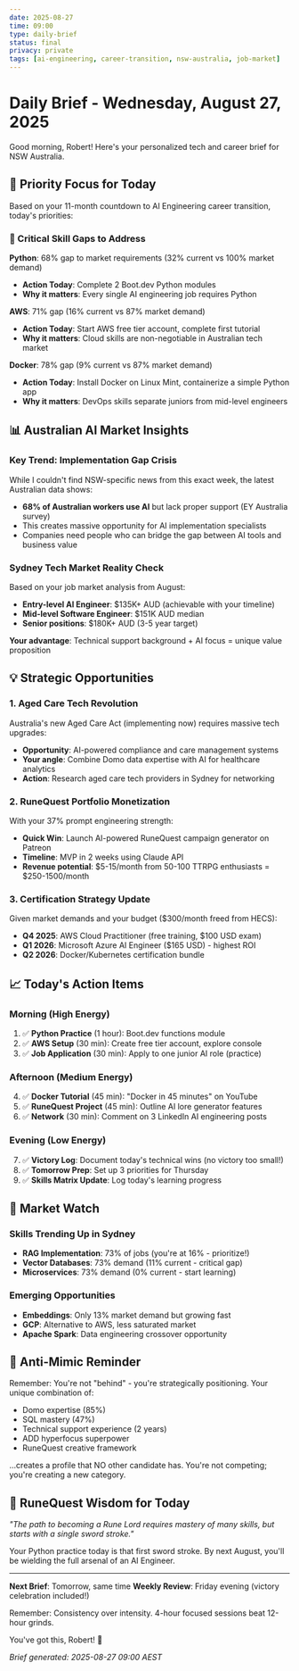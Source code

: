 ```yaml
---
date: 2025-08-27
time: 09:00
type: daily-brief
status: final
privacy: private
tags: [ai-engineering, career-transition, nsw-australia, job-market]
---
```


# Daily Brief - Wednesday, August 27, 2025

Good morning, Robert! Here's your personalized tech and career brief for NSW Australia.

## 🎯 Priority Focus for Today

Based on your 11-month countdown to AI Engineering career transition, today's priorities:

### 🚨 Critical Skill Gaps to Address
**Python**: 68% gap to market requirements (32% current vs 100% market demand)
- **Action Today**: Complete 2 Boot.dev Python modules
- **Why it matters**: Every single AI engineering job requires Python

**AWS**: 71% gap (16% current vs 87% market demand)
- **Action Today**: Start AWS free tier account, complete first tutorial
- **Why it matters**: Cloud skills are non-negotiable in Australian tech market

**Docker**: 78% gap (9% current vs 87% market demand)  
- **Action Today**: Install Docker on Linux Mint, containerize a simple Python app
- **Why it matters**: DevOps skills separate juniors from mid-level engineers

## 📊 Australian AI Market Insights

### Key Trend: Implementation Gap Crisis
While I couldn't find NSW-specific news from this exact week, the latest Australian data shows:
- **68% of Australian workers use AI** but lack proper support (EY Australia survey)
- This creates massive opportunity for AI implementation specialists
- Companies need people who can bridge the gap between AI tools and business value

### Sydney Tech Market Reality Check
Based on your job market analysis from August:
- **Entry-level AI Engineer**: $135K+ AUD (achievable with your timeline)
- **Mid-level Software Engineer**: $151K AUD median
- **Senior positions**: $180K+ AUD (3-5 year target)

**Your advantage**: Technical support background + AI focus = unique value proposition

## 💡 Strategic Opportunities

### 1. Aged Care Tech Revolution
Australia's new Aged Care Act (implementing now) requires massive tech upgrades:
- **Opportunity**: AI-powered compliance and care management systems
- **Your angle**: Combine Domo data expertise with AI for healthcare analytics
- **Action**: Research aged care tech providers in Sydney for networking

### 2. RuneQuest Portfolio Monetization
With your 37% prompt engineering strength:
- **Quick Win**: Launch AI-powered RuneQuest campaign generator on Patreon
- **Timeline**: MVP in 2 weeks using Claude API
- **Revenue potential**: $5-15/month from 50-100 TTRPG enthusiasts = $250-1500/month

### 3. Certification Strategy Update
Given market demands and your budget ($300/month freed from HECS):
- **Q4 2025**: AWS Cloud Practitioner (free training, $100 USD exam)
- **Q1 2026**: Microsoft Azure AI Engineer ($165 USD) - highest ROI
- **Q2 2026**: Docker/Kubernetes certification bundle

## 📈 Today's Action Items

### Morning (High Energy)
1. ✅ **Python Practice** (1 hour): Boot.dev functions module
2. ✅ **AWS Setup** (30 min): Create free tier account, explore console
3. ✅ **Job Application** (30 min): Apply to one junior AI role (practice)

### Afternoon (Medium Energy)
4. ✅ **Docker Tutorial** (45 min): "Docker in 45 minutes" on YouTube
5. ✅ **RuneQuest Project** (45 min): Outline AI lore generator features
6. ✅ **Network** (30 min): Comment on 3 LinkedIn AI engineering posts

### Evening (Low Energy)
7. ✅ **Victory Log**: Document today's technical wins (no victory too small!)
8. ✅ **Tomorrow Prep**: Set up 3 priorities for Thursday
9. ✅ **Skills Matrix Update**: Log today's learning progress

## 🔄 Market Watch

### Skills Trending Up in Sydney
- **RAG Implementation**: 73% of jobs (you're at 16% - prioritize!)
- **Vector Databases**: 73% demand (11% current - critical gap)
- **Microservices**: 73% demand (0% current - start learning)

### Emerging Opportunities
- **Embeddings**: Only 13% market demand but growing fast
- **GCP**: Alternative to AWS, less saturated market
- **Apache Spark**: Data engineering crossover opportunity

## 💪 Anti-Mimic Reminder

Remember: You're not "behind" - you're strategically positioning. Your unique combination of:
- Domo expertise (85%)
- SQL mastery (47%)
- Technical support experience (2 years)
- ADD hyperfocus superpower
- RuneQuest creative framework

...creates a profile that NO other candidate has. You're not competing; you're creating a new category.

## 🎲 RuneQuest Wisdom for Today

*"The path to becoming a Rune Lord requires mastery of many skills, but starts with a single sword stroke."*

Your Python practice today is that first sword stroke. By next August, you'll be wielding the full arsenal of an AI Engineer.

---

**Next Brief**: Tomorrow, same time
**Weekly Review**: Friday evening (victory celebration included!)

Remember: Consistency over intensity. 4-hour focused sessions beat 12-hour grinds.

You've got this, Robert! 🚀

*Brief generated: 2025-08-27 09:00 AEST*